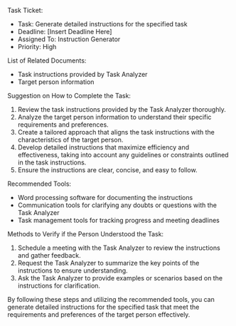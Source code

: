 Task Ticket:
- Task: Generate detailed instructions for the specified task
- Deadline: [Insert Deadline Here]
- Assigned To: Instruction Generator
- Priority: High

List of Related Documents:
- Task instructions provided by Task Analyzer
- Target person information

Suggestion on How to Complete the Task:
1. Review the task instructions provided by the Task Analyzer thoroughly.
2. Analyze the target person information to understand their specific requirements and preferences.
3. Create a tailored approach that aligns the task instructions with the characteristics of the target person.
4. Develop detailed instructions that maximize efficiency and effectiveness, taking into account any guidelines or constraints outlined in the task instructions.
5. Ensure the instructions are clear, concise, and easy to follow.

Recommended Tools:
- Word processing software for documenting the instructions
- Communication tools for clarifying any doubts or questions with the Task Analyzer
- Task management tools for tracking progress and meeting deadlines

Methods to Verify if the Person Understood the Task:
1. Schedule a meeting with the Task Analyzer to review the instructions and gather feedback.
2. Request the Task Analyzer to summarize the key points of the instructions to ensure understanding.
3. Ask the Task Analyzer to provide examples or scenarios based on the instructions for clarification.

By following these steps and utilizing the recommended tools, you can generate detailed instructions for the specified task that meet the requirements and preferences of the target person effectively.